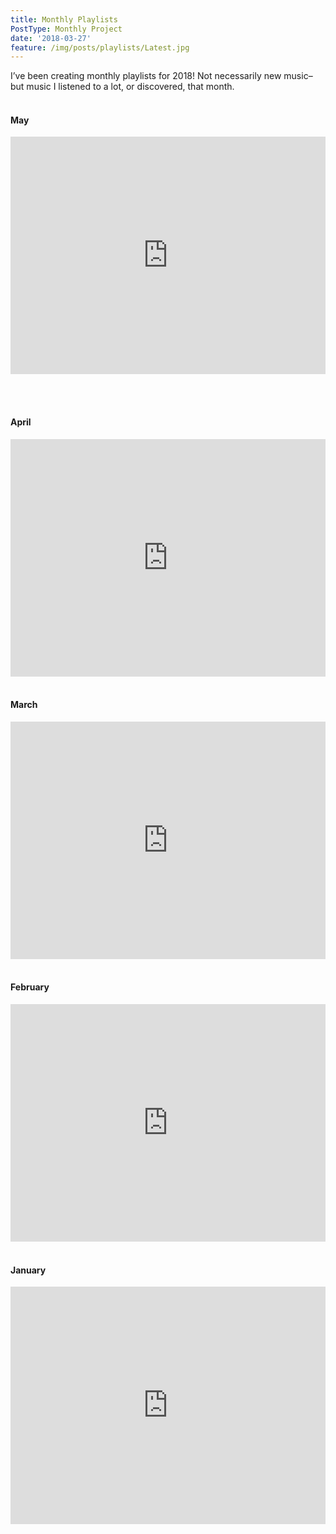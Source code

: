 ```yaml
---
title: Monthly Playlists
PostType: Monthly Project
date: '2018-03-27'
feature: /img/posts/playlists/Latest.jpg
---
```

I’ve been creating monthly playlists for 2018! Not necessarily new music– but music I listened to a lot, or discovered, that month.
<br><br>

#### **May**   

<iframe src="https://open.spotify.com/embed/user/121523262/playlist/1c7tGKYJXHEjj28AP88YWo" width="100%" height="380" frameborder="0" allowtransparency="true" allow="encrypted-media"></iframe>

<br><br>

#### **April**

<iframe src="https://open.spotify.com/embed/user/121523262/playlist/2T8NwQebAmmzKPa6mxIS1s"
              width="100%" height="380" frameborder="0" allowtransparency="true" allow="encrypted-media"></iframe>
<br><br>

#### **March**

<iframe src="https://open.spotify.com/embed/user/121523262/playlist/3CTptDhoyLtpq2bKZt7Rxn"
              width="100%" height="380" frameborder="0" allowtransparency="true" allow="encrypted-media"></iframe>
<br><br>

#### **February**

<iframe src="https://open.spotify.com/embed/user/121523262/playlist/4RZnzHYnXFL4eaZBajbFW8"
              width="100%" height="380" frameborder="0" allowtransparency="true" allow="encrypted-media"></iframe>
<br><br>

#### **January**

<iframe src="https://open.spotify.com/embed/user/121523262/playlist/6xXezy3Cxh9k1HL60yG8d9"
              width="100%" height="380" frameborder="0" allowtransparency="true" allow="encrypted-media"></iframe>
<br><br>
